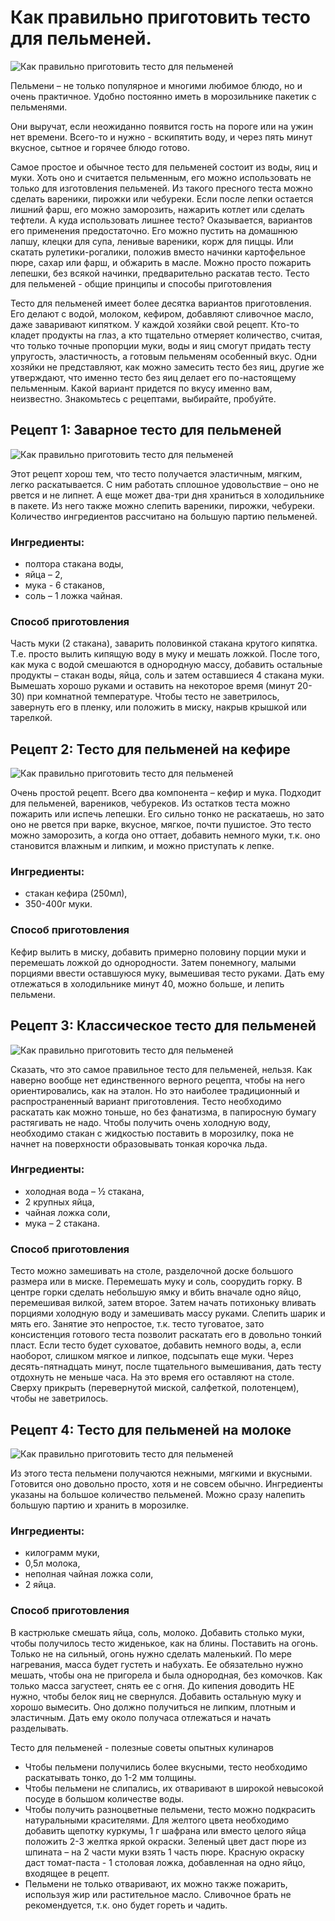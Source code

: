 # Как правильно приготовить тесто для пельменей.
![Как правильно приготовить тесто для пельменей][id1]

Пельмени – не только популярное и многими любимое блюдо, но и очень практичное. Удобно постоянно иметь в морозильнике пакетик с пельменями.

Они выручат, если неожиданно появится гость на пороге или на ужин нет времени. Всего-то и нужно - вскипятить воду, и через пять минут вкусное, сытное и горячее блюдо готово.

Самое простое и обычное тесто для пельменей состоит из воды, яиц и муки. Хоть оно и считается пельменным, его можно использовать не только для изготовления пельменей. Из такого пресного теста можно сделать вареники, пирожки или чебуреки. Если после лепки остается лишний фарш, его можно заморозить, нажарить котлет или сделать тефтели. А куда использовать лишнее тесто? Оказывается, вариантов его применения предостаточно. Его можно пустить на домашнюю лапшу, клецки для супа, ленивые вареники, корж для пиццы. Или скатать рулетики-рогалики, положив вместо начинки картофельное пюре, сахар или фарш, и обжарить в масле. Можно просто пожарить лепешки, без всякой начинки, предварительно раскатав тесто.
Тесто для пельменей - общие принципы и способы приготовления

Тесто для пельменей имеет более десятка вариантов приготовления. Его делают с водой, молоком, кефиром, добавляют сливочное масло, даже заваривают кипятком. У каждой хозяйки свой рецепт. Кто-то кладет продукты на глаз, а кто тщательно отмеряет количество, считая, что только точные пропорции муки, воды и яиц смогут придать тесту упругость, эластичность, а готовым пельменям особенный вкус. Одни хозяйки не представляют, как можно замесить тесто без яиц, другие же утверждают, что именно тесто без яиц делает его по-настоящему пельменным. Какой вариант придется по вкусу именно вам, неизвестно. Знакомьтесь с рецептами, выбирайте, пробуйте.

## Рецепт 1: Заварное тесто для пельменей
![Как правильно приготовить тесто для пельменей][id2]

Этот рецепт хорош тем, что тесто получается эластичным, мягким, легко раскатывается. С ним работать сплошное удовольствие – оно не рвется и не липнет. А еще может два-три дня храниться в холодильнике в пакете. Из него также можно слепить вареники, пирожки, чебуреки. Количество ингредиентов рассчитано на большую партию пельменей.

### Ингредиенты:
- полтора стакана воды,
- яйца – 2,
- мука - 6 стаканов,
- соль – 1 ложка чайная.

### Способ приготовления
Часть муки (2 стакана), заварить половинкой стакана крутого кипятка. Т.е. просто вылить кипящую воду в муку и мешать ложкой. После того, как мука с водой смешаются в однородную массу, добавить остальные продукты – стакан воды, яйца, соль и затем оставшиеся 4 стакана муки. Вымешать хорошо руками и оставить на некоторое время (минут 20-30) при комнатной температуре. Чтобы тесто не заветрилось, завернуть его в пленку, или положить в миску, накрыв крышкой или тарелкой.

## Рецепт 2: Тесто для пельменей на кефире
![Как правильно приготовить тесто для пельменей][id3]

Очень простой рецепт. Всего два компонента – кефир и мука. Подходит для пельменей, вареников, чебуреков. Из остатков теста можно пожарить или испечь лепешки. Его сильно тонко не раскатаешь, но зато оно не рвется при варке, вкусное, мягкое, почти пушистое. Это тесто можно заморозить, а когда оно оттает, добавить немного муки, т.к. оно становится влажным и липким, и можно приступать к лепке.

### Ингредиенты:
- стакан кефира (250мл),
- 350-400г муки.

### Способ приготовления
Кефир вылить в миску, добавить примерно половину порции муки и перемешать ложкой до однородности. Затем понемногу, малыми порциями ввести оставшуюся муку, вымешивая тесто руками. Дать ему отлежаться в холодильнике минут 40, можно больше, и лепить пельмени.

## Рецепт 3: Классическое тесто для пельменей
![Как правильно приготовить тесто для пельменей][id4]

Сказать, что это самое правильное тесто для пельменей, нельзя. Как наверно вообще нет единственного верного рецепта, чтобы на него ориентировались, как на эталон. Но это наиболее традиционный и распространенный вариант приготовления. Тесто необходимо раскатать как можно тоньше, но без фанатизма, в папиросную бумагу растягивать не надо. Чтобы получить очень холодную воду, необходимо стакан с жидкостью поставить в морозилку, пока не начнет на поверхности образовывать тонкая корочка льда.

### Ингредиенты:
- холодная вода – ½ стакана,
- 2 крупных яйца,
- чайная ложка соли,
- мука – 2 стакана.

### Способ приготовления
Тесто можно замешивать на столе, разделочной доске большого размера или в миске. Перемешать муку и соль, соорудить горку. В центре горки сделать небольшую ямку и вбить вначале одно яйцо, перемешивая вилкой, затем второе. Затем начать потихоньку вливать порциями холодную воду и замешивать массу руками. Слепить шарик и мять его. Занятие это непростое, т.к. тесто туговатое, зато консистенция готового теста позволит раскатать его в довольно тонкий пласт. Если тесто будет суховатое, добавить немного воды, а, если наоборот, слишком мягкое и липкое, подсыпать еще муки. Через десять-пятнадцать минут, после тщательного вымешивания, дать тесту отдохнуть не меньше часа. На это время его оставляют на столе. Сверху прикрыть (перевернутой миской, салфеткой, полотенцем), чтобы не заветрилось.

## Рецепт 4: Тесто для пельменей на молоке
![Как правильно приготовить тесто для пельменей][id5]

Из этого теста пельмени получаются нежными, мягкими и вкусными. Готовится оно довольно просто, хотя и не совсем обычно. Ингредиенты указаны на большое количество пельменей. Можно сразу налепить большую партию и хранить в морозилке.

### Ингредиенты:
- килограмм муки,
- 0,5л молока,
- неполная чайная ложка соли,
- 2 яйца.

### Способ приготовления
В кастрюльке смешать яйца, соль, молоко. Добавить столько муки, чтобы получилось тесто жиденькое, как на блины. Поставить на огонь. Только не на сильный, огонь нужно сделать маленький. По мере нагревания, масса будет густеть и набухать. Ее обязательно нужно мешать, чтобы она не пригорела и была однородная, без комочков. Как только масса загустеет, снять ее с огня. До кипения доводить НЕ нужно, чтобы белок яиц не свернулся. Добавить остальную муку и хорошо вымесить. Оно должно получиться не липким, плотным и эластичным. Дать ему около получаса отлежаться и начать разделывать.

Тесто для пельменей - полезные советы опытных кулинаров

- Чтобы пельмени получились более вкусными, тесто необходимо раскатывать тонко, до 1-2 мм толщины.
- Чтобы пельмени не слипались, их отваривают в широкой невысокой посуде в большом количестве воды.
- Чтобы получить разноцветные пельмени, тесто можно подкрасить натуральными красителями. Для желтого цвета необходимо добавить щепотку куркумы, 1 г шафрана или вместо целого яйца положить 2-3 желтка яркой окраски. Зеленый цвет даст пюре из шпината – на 2 части муки взять 1 часть пюре. Красную окраску даст томат-паста - 1 столовая ложка, добавленная на одно яйцо, входящее в рецепт.
- Пельмени не только отваривают, их можно также пожарить, используя жир или растительное масло. Сливочное брать не рекомендуется, т.к. оно будет гореть и чадить.

[id1]: /images/Kulinar/Vipechka/pelmeni_1.jpg 'Как правильно приготовить тесто для пельменей'
[id2]: /images/Kulinar/Vipechka/pelmeni_2.jpg 'Как правильно приготовить тесто для пельменей'
[id3]: /images/Kulinar/Products/kefir.jpg 'Как правильно приготовить тесто для пельменей'
[id4]: /images/Kulinar/Vipechka/pelmeni_4.jpg 'Как правильно приготовить тесто для пельменей'
[id5]: /images/Kulinar/Vipechka/pelmeni_5.jpg 'Как правильно приготовить тесто для пельменей'
